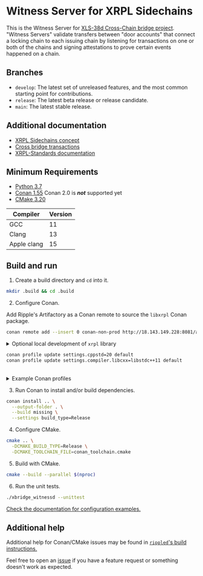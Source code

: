 



# Witness Server for XRPL Sidechains

This is the Witness Server for [XLS-38d Cross-Chain bridge project](https://github.com/XRPLF/XRPL-Standards/tree/master/XLS-0038d-cross-chain-bridge). "Witness Servers" validate transfers between "door accounts" that connect a locking chain to each issuing chain by listening for transactions on one or both of the chains and signing attestations to prove certain events happened on a chain.

## Branches
- `develop`: The latest set of unreleased features, and the most common starting point for contributions.
- `release`: The latest beta release or release candidate.
- `main`: The latest stable release.

## Additional documentation

- [XRPL Sidechains concept](https://xrpl.org/xrpl-sidechains.html)
- [Cross bridge transactions](https://xrpl.org/cross-chain-bridges.html#how-do-bridges-work/)
- [XRPL-Standards documentation](https://github.com/XRPLF/XRPL-Standards/tree/master/XLS-0038d-cross-chain-bridge)


## Minimum Requirements

- [Python 3.7](https://www.python.org/downloads/)
- [Conan 1.55](https://conan.io/downloads.html) Conan 2.0 is **_not_** supported yet
- [CMake 3.20](https://cmake.org/download/)

| Compiler    | Version |
|-------------|---------|
| GCC         | 11      |
| Clang       | 13      |
| Apple clang | 15      |

## Build and run

1. Create a build directory and `cd` into it. 

```bash
mkdir .build && cd .build
```

2. Configure Conan.

Add Ripple's Artifactory as a Conan remote to source the `libxrpl` Conan package.

```bash
conan remote add --insert 0 conan-non-prod http://18.143.149.228:8081/artifactory/api/conan/conan-non-prod

```
<details>
<summary> Optional local development of <code>xrpl</code> library</summary>

The Conan `xrpl` recipe is also available by checking out the [`rippled` source](https://github.com/XRPLF/rippled.git) and exporting the recipe locally.

```bash
git clone https://github.com/XRPLF/rippled.git
cd rippled 
conan export .
```
</details>

```bash
conan profile update settings.cppstd=20 default
conan profile update settings.compiler.libcxx=libstdc++11 default
```
<br>
<details>
      <summary>Example Conan profiles</summary>
  
### Linux
```ini
  [settings]
  arch=x86_64
  arch_build=x86_64
  os=Linux
  os_build=Linux
  build_type=Release
  compiler=gcc
  compiler.cppstd=20
  compiler.libcxx=libstdc++11
  compiler.version=11
```
### macOS

On macOS [you may get an error from Boost](https://github.com/XRPLF/rippled/blob/develop/BUILD.md#call-to-async_teardown-is-ambiguous) 
which requires adding some CMake flags to your Conan profile.
```
conan profile update 'env.CXXFLAGS="-DBOOST_ASIO_DISABLE_CONCEPTS"' default
conan profile update 'conf.tools.build:cxxflags+=["-DBOOST_ASIO_DISABLE_CONCEPTS"]' default
```

```ini
[settings]
os=Macos
os_build=Macos
arch=armv8
arch_build=armv8
compiler=apple-clang
compiler.version=15
build_type=Release
compiler.cppstd=20
compiler.libcxx=libc++
[options]
[conf]
tools.build:cxxflags=['-DBOOST_ASIO_DISABLE_CONCEPTS']
[build_requires]
[env]
CXXFLAGS=-DBOOST_ASIO_DISABLE_CONCEPTS
```
</details>

3. Run Conan to install and/or build dependencies.

``` bash
conan install .. \
  --output-folder . \
  --build missing \
  --settings build_type=Release
```
4. Configure CMake.

``` bash
cmake .. \
  -DCMAKE_BUILD_TYPE=Release \
  -DCMAKE_TOOLCHAIN_FILE=conan_toolchain.cmake
```

5. Build with CMake.

``` bash
cmake --build --parallel $(nproc)
```

6. Run the unit tests.

``` bash
./xbridge_witnessd --unittest
```

[Check the documentation for configuration examples.](https://xrpl.org/witness-servers.html#witness-server-configuration)

## Additional help

Additional help for Conan/CMake issues may be found in [`rippled`'s build instructions.](https://github.com/XRPLF/rippled/blob/develop/BUILD.md)

Feel free to open an [issue](https://github.com/ripple/xbridge_witness/issues) if you have a feature request or something doesn't work as expected.
